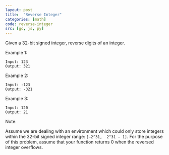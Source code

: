 ```yaml
---
layout: post
title:  "Reverse Integer"
categories: [math]
code: reverse-integer
src: [go, js, py]
---
```


Given a 32-bit signed integer, reverse digits of an integer.

Example 1:
```
Input: 123
Output: 321
```
Example 2:
```
Input: -123
Output: -321
```
Example 3:
```
Input: 120
Output: 21
```

Note:

Assume we are dealing with an environment which could only store integers within the 32-bit signed integer range: `[−2^31,  2^31 − 1]`. For the purpose of this problem, assume that your function returns 0 when the reversed integer overflows.
